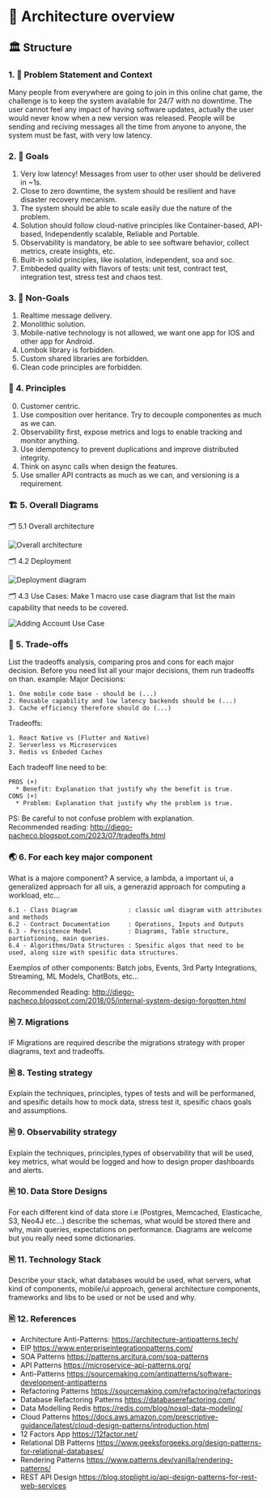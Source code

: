 # 🧬 Architecture overview

## 🏛️ Structure

### 1. 🎯 Problem Statement and Context

Many people from everywhere are going to join in this online chat game, the challenge is to keep the system available for 24/7 with no downtime.
The user cannot feel any impact of having software updates, actually the user would never know when a new version was released.
People will be sending and reciving messages all the time from anyone to anyone, the system must be fast, with very low latency.

### 2. 🎯 Goals

1. Very low latency! Messages from user to other user should be delivered in ~1s.
2. Close to zero downtime, the system should be resilient and have disaster recovery mecanism.
3. The system should be able to scale easily due the nature of the problem.
4. Solution should follow cloud-native principles like Container-based, API-based, Independently scalable, Reliable and Portable.
5. Observability is mandatory, be able to see software behavior, collect metrics, create insights, etc.
6. Built-in solid principles, like isolation, independent, soa and soc.
7. Embbeded quality with flavors of tests: unit test, contract test, integration test, stress test and chaos test.

### 3. 🎯 Non-Goals

1. Realtime message delivery.
2. Monolithic solution.
3. Mobile-native technology is not allowed, we want one app for IOS and other app for Android.
4. Lombok library is forbidden.
5. Custom shared libraries are forbidden.
6. Clean code principles are forbidden.

### 📐 4. Principles

0. Customer centric.
1. Use composition over heritance. Try to decouple componentes as much as we can.
2. Observability first, expose metrics and logs to enable tracking and monitor anything.
3. Use idempotency to prevent duplications and improve distributed integrity.
4. Think on async calls when design the features.
5. Use smaller API contracts as much as we can, and versioning is a requirement.

### 🏗️ 5. Overall Diagrams



🗂️ 5.1 Overall architecture


![Overall architecture](overall-architecture.drawio.png "Overall Architecture")



🗂️ 4.2 Deployment

![Deployment diagram](deploy-diagram.drawio.png "Deployment diagram")

🗂️ 4.3 Use Cases: Make 1 macro use case diagram that list the main capability that needs to be covered. 

![Adding Account Use Case](adding-account-usecase.drawio.png "Adding Account Use Case")


### 🧭 5. Trade-offs

List the tradeoffs analysis, comparing pros and cons for each major decision.
Before you need list all your major decisions, them run tradeoffs on than.
example:
Major Decisions: 
```
1. One mobile code base - should be (...)
2. Reusable capability and low latency backends should be (...)
3. Cache efficiency therefore should do (...)
```
Tradeoffs:
```
1. React Native vs (Flutter and Native)
2. Serverless vs Microservices
3. Redis vs Enbeded Caches
```
Each tradeoff line need to be:
```
PROS (+) 
  * Benefit: Explanation that justify why the benefit is true.
CONS (+)
  * Problem: Explanation that justify why the problem is true.
```
PS: Be careful to not confuse problem with explanation. 
<BR/>Recommended reading: http://diego-pacheco.blogspot.com/2023/07/tradeoffs.html

### 🌏 6. For each key major component

What is a majore component? A service, a lambda, a important ui, a generalized approach for all uis, a generazid approach for computing a workload, etc...
```
6.1 - Class Diagram              : classic uml diagram with attributes and methods
6.2 - Contract Documentation     : Operations, Inputs and Outputs
6.3 - Persistence Model          : Diagrams, Table structure, partiotioning, main queries.
6.4 - Algorithms/Data Structures : Spesific algos that need to be used, along size with spesific data structures.
```

Exemplos of other components: Batch jobs, Events, 3rd Party Integrations, Streaming, ML Models, ChatBots, etc... 

Recommended Reading: http://diego-pacheco.blogspot.com/2018/05/internal-system-design-forgotten.html

### 🖹 7. Migrations

IF Migrations are required describe the migrations strategy with proper diagrams, text and tradeoffs.

### 🖹 8. Testing strategy

Explain the techniques, principles, types of tests and will be performaned, and spesific details how to mock data, stress test it, spesific chaos goals and assumptions.

### 🖹 9. Observability strategy

Explain the techniques, principles,types of observability that will be used, key metrics, what would be logged and how to design proper dashboards and alerts.

### 🖹 10. Data Store Designs

For each different kind of data store i.e (Postgres, Memcached, Elasticache, S3, Neo4J etc...) describe the schemas, what would be stored there and why, main queries, expectations on performance. Diagrams are welcome but you really need some dictionaries.

### 🖹 11. Technology Stack

Describe your stack, what databases would be used, what servers, what kind of components, mobile/ui approach, general architecture components, frameworks and libs to be used or not be used and why.

### 🖹 12. References

* Architecture Anti-Patterns: https://architecture-antipatterns.tech/
* EIP https://www.enterpriseintegrationpatterns.com/
* SOA Patterns https://patterns.arcitura.com/soa-patterns
* API Patterns https://microservice-api-patterns.org/
* Anti-Patterns https://sourcemaking.com/antipatterns/software-development-antipatterns
* Refactoring Patterns https://sourcemaking.com/refactoring/refactorings
* Database Refactoring Patterns https://databaserefactoring.com/
* Data Modelling Redis https://redis.com/blog/nosql-data-modeling/
* Cloud Patterns https://docs.aws.amazon.com/prescriptive-guidance/latest/cloud-design-patterns/introduction.html
* 12 Factors App https://12factor.net/
* Relational DB Patterns https://www.geeksforgeeks.org/design-patterns-for-relational-databases/
* Rendering Patterns https://www.patterns.dev/vanilla/rendering-patterns/
* REST API Design https://blog.stoplight.io/api-design-patterns-for-rest-web-services

